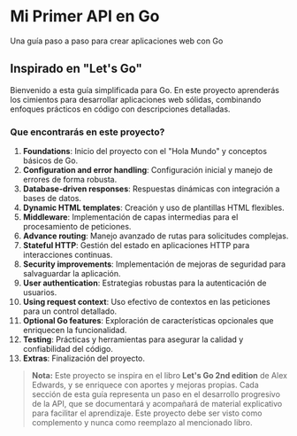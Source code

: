 # Mi Primer API en Go
Una guía paso a paso para crear aplicaciones web con Go

## Inspirado en "Let's Go"

Bienvenido a esta guía simplificada para Go. En este proyecto aprenderás los cimientos para desarrollar aplicaciones web sólidas, combinando enfoques prácticos en código con descripciones detalladas.

### Que encontrarás en este proyecto?

1. **Foundations**: Inicio del proyecto con el "Hola Mundo" y conceptos básicos de Go.  
2. **Configuration and error handling**: Configuración inicial y manejo de errores de forma robusta.  
3. **Database-driven responses**: Respuestas dinámicas con integración a bases de datos.  
4. **Dynamic HTML templates**: Creación y uso de plantillas HTML flexibles.  
5. **Middleware**: Implementación de capas intermedias para el procesamiento de peticiones.  
6. **Advance routing**: Manejo avanzado de rutas para solicitudes complejas.  
7. **Stateful HTTP**: Gestión del estado en aplicaciones HTTP para interacciones continuas.  
8. **Security improvements**: Implementación de mejoras de seguridad para salvaguardar la aplicación.  
9. **User authentication**: Estrategias robustas para la autenticación de usuarios.  
10. **Using request context**: Uso efectivo de contextos en las peticiones para un control detallado.  
11. **Optional Go features**: Exploración de características opcionales que enriquecen la funcionalidad.  
12. **Testing**: Prácticas y herramientas para asegurar la calidad y confiabilidad del código.  
13. **Extras**: Finalización del proyecto.

> **Nota:** Este proyecto se inspira en el libro **Let's Go 2nd edition** de Alex Edwards, y se enriquece con aportes y mejoras propias. Cada sección de esta guía representa un paso en el desarrollo progresivo de la API, que se documentará y acompañará de material explicativo para facilitar el aprendizaje. Este proyecto debe ser visto como complemento y nunca como reemplazo al mencionado libro.
